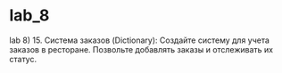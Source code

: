 # lab_8
lab 8)
15. Система заказов (Dictionary):
Создайте систему для учета заказов в ресторане. Позвольте добавлять заказы
и отслеживать их статус.
